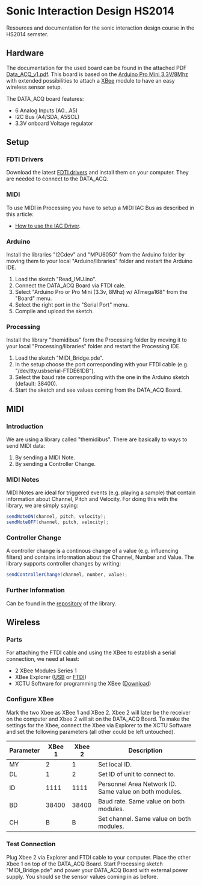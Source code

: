 # Sonic Interaction Design HS2014

Resources and documentation for the sonic interaction design course in the HS2014 semster.

## Hardware

The documentation for the used board can be found in the attached PDF [Data_ACQ_v1.pdf](https://github.com/IAD-ZHDK/SonicInteractionDesignHS2014/blob/master/Data_ACQ_v1.pdf). This board is based on the [Arduino Pro Mini 3.3V/8Mhz](http://arduino.cc/en/pmwiki.php?n=Main/ArduinoBoardProMini) with extended possibilities to attach a [XBee](https://www.sparkfun.com/products/11215) module to have an easy wireless sensor setup. 

The DATA_ACQ board features:

* 6 Analog Inputs (A0...A5)
* I2C Bus (A4/SDA, A5SCL)
* 3.3V onboard Voltage regulator

## Setup

### FDTI Drivers

Download the latest [FDTI drivers](http://www.ftdichip.com/drivers/VCP/MacOSX/FTDIUSBSerialDriver_v2_2_18.dmg) and install them on your computer. They are needed to connect to the DATA_ACQ.

### MIDI

To use MIDI in Processing you have to setup a MIDI IAC Bus as described in this article:

* [How to use the IAC Driver](https://sites.google.com/site/mfalab/mac-stuff/how-to-use-the-iac-driver).

### Arduino

Install the libraries "I2Cdev" and "MPU6050" from the Arduino folder by moving them to your local "Arduino/libraries" folder and restart the Arduino IDE.

1. Load the sketch "Read_IMU.ino".
2. Connect the DATA_ACQ Board via FTDI cale.
3. Select "Arduino Pro or Pro Mini (3.3v, 8Mhz) w/ ATmega168" from the "Board" menu.
4. Select the right port in the "Serial Port" menu.
5. Compile and upload the sketch.

### Processing

Install the library "themidibus" form the Processing folder by moving it to your local "Processing/libraries" folder and restart the Processing IDE.

1. Load the sketch "MIDI_Bridge.pde".
2. In the setup choose the port corresponding with your FTDI cable (e.g. "/dev/tty.usbserial-FTDE61DB").
3. Select the baud rate corresponding with the one in the Arduino sketch (default: 38400).
4. Start the sketch and see values coming from the DATA_ACQ Board.

## MIDI

### Introduction

We are using a library called "themidibus". There are basically to ways to send MIDI data:

1. By sending a MIDI Note.
2. By sending a Controller Change.

### MIDI Notes

MIDI Notes are ideal for triggered events (e.g. playing a sample) that contain information about Channel, Pitch and Velocity. For doing this with the library, we are simply saying:

```java
sendNoteON(channel, pitch, velocity);  
sendNoteOFF(channel, pitch, velocity);
```

### Controller Change

A controller change is a continous change of a value (e.g. influencing filters) and contains information about the Channel, Number and Value. The library supports controller changes by writing:

```java
sendControllerChange(channel, number, value);
```

### Further Information

Can be found in the [repository](https://github.com/sparks/themidibus) of the library.

## Wireless

### Parts

For attaching the FTDI cable and using the XBee to establish a serial connection, we need at least:

* 2 XBee Modules Series 1
* XBee Explorer ([USB](https://www.sparkfun.com/products/11812) or [FTDI](https://www.sparkfun.com/products/11373))
* XCTU Software for programming the XBee ([Download](http://www.digi.com/products/wireless-wired-embedded-solutions/zigbee-rf-modules/xctu))

### Configure XBee

Mark the two Xbee as XBee 1 and XBee 2. Xbee 2 will later be the receiver on the computer and Xbee 2 will sit on the DATA_ACQ Board. To make the settings for the Xbee, connect the Xbee via Explorer to the XCTU Software and set the following parameters (all other could be left untouched).

| Parameter | XBee 1 | Xbee 2 | Description                                            |
|-----------|--------|--------|--------------------------------------------------------|
| MY        | 2      | 1      | Set local ID.                                          |
| DL        | 1      | 2      | Set ID of unit to connect to.                          |
| ID        | 1111   | 1111   | Personnel Area Network ID. Same value on both modules. |
| BD        | 38400  | 38400  | Baud rate. Same value on both modules.                 |
| CH        | B      | B      | Set channel. Same value on both modules.               |

### Test Connection

Plug Xbee 2 via Explorer and FTDI cable to your computer. Place the other Xbee 1 on top of the DATA_ACQ Board. Start Processing sketch "MIDI_Bridge.pde" and power your DATA_ACQ Board with external power supply. You should se the sensor values coming in as before.
